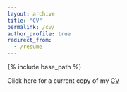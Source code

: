 ```yaml
---
layout: archive
title: "CV"
permalink: /cv/
author_profile: true
redirect_from:
  - /resume
---
```


{% include base_path %}

Click here for a current copy of my [CV](fix)
